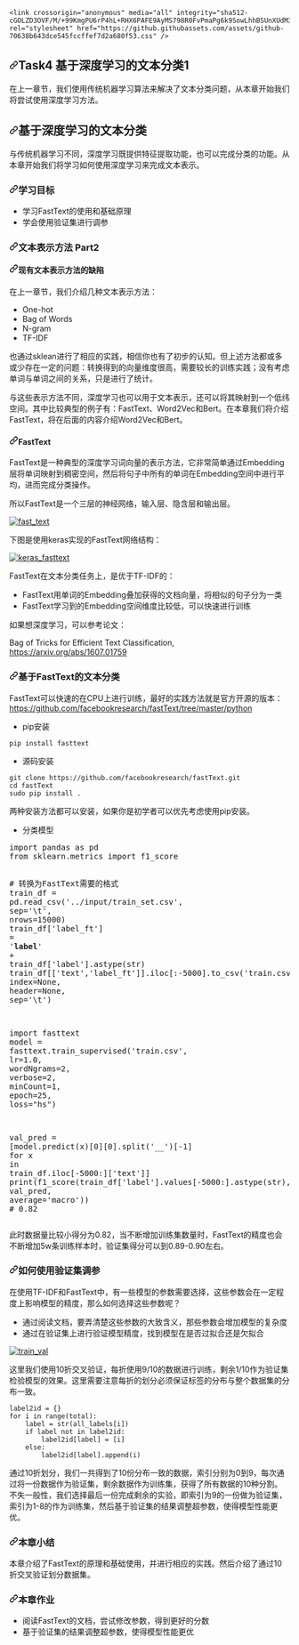 




<!DOCTYPE html>
<html lang="en">
  <head>
    <meta charset="utf-8">
  <link rel="dns-prefetch" href="https://github.githubassets.com">
  <link rel="dns-prefetch" href="https://avatars0.githubusercontent.com">
  <link rel="dns-prefetch" href="https://avatars1.githubusercontent.com">
  <link rel="dns-prefetch" href="https://avatars2.githubusercontent.com">
  <link rel="dns-prefetch" href="https://avatars3.githubusercontent.com">
  <link rel="dns-prefetch" href="https://github-cloud.s3.amazonaws.com">
  <link rel="dns-prefetch" href="https://user-images.githubusercontent.com/">



  <link crossorigin="anonymous" media="all" integrity="sha512-YR0i2ZAJ3fFf7L2CvMny+FWH76iHZNNIcD1YX57o4cdBHev8ffMXOfzy5F/lpBJpLttwPahk3zY/8XXaRH12ew==" rel="stylesheet" href="https://github.githubassets.com/assets/frameworks-611d22d99009ddf15fecbd82bcc9f2f8.css" />
  
    <link crossorigin="anonymous" media="all" integrity="sha512-cGOLZD3OVF/M/+99KmgPU6rP4hL+RHX6PAFE9AyMS798R0FvPmaPg6k9SowLhhBSUnXUdM3vspLmkuotNCRSoQ==" rel="stylesheet" href="https://github.githubassets.com/assets/github-70638b643dce545fccffef7d2a680f53.css" />
    
    
    
    
 
      
  <div id="readme" class="Box-body readme blob js-code-block-container p-5 p-xl-6">
    <article class="markdown-body entry-content container-lg" itemprop="text"><h1><a id="user-content-task4-基于深度学习的文本分类1" class="anchor" aria-hidden="true" href="#task4-基于深度学习的文本分类1"><svg class="octicon octicon-link" viewBox="0 0 16 16" version="1.1" width="16" height="16" aria-hidden="true"><path fill-rule="evenodd" d="M7.775 3.275a.75.75 0 001.06 1.06l1.25-1.25a2 2 0 112.83 2.83l-2.5 2.5a2 2 0 01-2.83 0 .75.75 0 00-1.06 1.06 3.5 3.5 0 004.95 0l2.5-2.5a3.5 3.5 0 00-4.95-4.95l-1.25 1.25zm-4.69 9.64a2 2 0 010-2.83l2.5-2.5a2 2 0 012.83 0 .75.75 0 001.06-1.06 3.5 3.5 0 00-4.95 0l-2.5 2.5a3.5 3.5 0 004.95 4.95l1.25-1.25a.75.75 0 00-1.06-1.06l-1.25 1.25a2 2 0 01-2.83 0z"></path></svg></a>Task4 基于深度学习的文本分类1</h1>
<p>在上一章节，我们使用传统机器学习算法来解决了文本分类问题，从本章开始我们将尝试使用深度学习方法。</p>
<h2><a id="user-content-基于深度学习的文本分类" class="anchor" aria-hidden="true" href="#基于深度学习的文本分类"><svg class="octicon octicon-link" viewBox="0 0 16 16" version="1.1" width="16" height="16" aria-hidden="true"><path fill-rule="evenodd" d="M7.775 3.275a.75.75 0 001.06 1.06l1.25-1.25a2 2 0 112.83 2.83l-2.5 2.5a2 2 0 01-2.83 0 .75.75 0 00-1.06 1.06 3.5 3.5 0 004.95 0l2.5-2.5a3.5 3.5 0 00-4.95-4.95l-1.25 1.25zm-4.69 9.64a2 2 0 010-2.83l2.5-2.5a2 2 0 012.83 0 .75.75 0 001.06-1.06 3.5 3.5 0 00-4.95 0l-2.5 2.5a3.5 3.5 0 004.95 4.95l1.25-1.25a.75.75 0 00-1.06-1.06l-1.25 1.25a2 2 0 01-2.83 0z"></path></svg></a>基于深度学习的文本分类</h2>
<p>与传统机器学习不同，深度学习既提供特征提取功能，也可以完成分类的功能。从本章开始我们将学习如何使用深度学习来完成文本表示。</p>
<h3><a id="user-content-学习目标" class="anchor" aria-hidden="true" href="#学习目标"><svg class="octicon octicon-link" viewBox="0 0 16 16" version="1.1" width="16" height="16" aria-hidden="true"><path fill-rule="evenodd" d="M7.775 3.275a.75.75 0 001.06 1.06l1.25-1.25a2 2 0 112.83 2.83l-2.5 2.5a2 2 0 01-2.83 0 .75.75 0 00-1.06 1.06 3.5 3.5 0 004.95 0l2.5-2.5a3.5 3.5 0 00-4.95-4.95l-1.25 1.25zm-4.69 9.64a2 2 0 010-2.83l2.5-2.5a2 2 0 012.83 0 .75.75 0 001.06-1.06 3.5 3.5 0 00-4.95 0l-2.5 2.5a3.5 3.5 0 004.95 4.95l1.25-1.25a.75.75 0 00-1.06-1.06l-1.25 1.25a2 2 0 01-2.83 0z"></path></svg></a>学习目标</h3>
<ul>
<li>学习FastText的使用和基础原理</li>
<li>学会使用验证集进行调参</li>
</ul>
<h3><a id="user-content-文本表示方法-part2" class="anchor" aria-hidden="true" href="#文本表示方法-part2"><svg class="octicon octicon-link" viewBox="0 0 16 16" version="1.1" width="16" height="16" aria-hidden="true"><path fill-rule="evenodd" d="M7.775 3.275a.75.75 0 001.06 1.06l1.25-1.25a2 2 0 112.83 2.83l-2.5 2.5a2 2 0 01-2.83 0 .75.75 0 00-1.06 1.06 3.5 3.5 0 004.95 0l2.5-2.5a3.5 3.5 0 00-4.95-4.95l-1.25 1.25zm-4.69 9.64a2 2 0 010-2.83l2.5-2.5a2 2 0 012.83 0 .75.75 0 001.06-1.06 3.5 3.5 0 00-4.95 0l-2.5 2.5a3.5 3.5 0 004.95 4.95l1.25-1.25a.75.75 0 00-1.06-1.06l-1.25 1.25a2 2 0 01-2.83 0z"></path></svg></a>文本表示方法 Part2</h3>
<h4><a id="user-content-现有文本表示方法的缺陷" class="anchor" aria-hidden="true" href="#现有文本表示方法的缺陷"><svg class="octicon octicon-link" viewBox="0 0 16 16" version="1.1" width="16" height="16" aria-hidden="true"><path fill-rule="evenodd" d="M7.775 3.275a.75.75 0 001.06 1.06l1.25-1.25a2 2 0 112.83 2.83l-2.5 2.5a2 2 0 01-2.83 0 .75.75 0 00-1.06 1.06 3.5 3.5 0 004.95 0l2.5-2.5a3.5 3.5 0 00-4.95-4.95l-1.25 1.25zm-4.69 9.64a2 2 0 010-2.83l2.5-2.5a2 2 0 012.83 0 .75.75 0 001.06-1.06 3.5 3.5 0 00-4.95 0l-2.5 2.5a3.5 3.5 0 004.95 4.95l1.25-1.25a.75.75 0 00-1.06-1.06l-1.25 1.25a2 2 0 01-2.83 0z"></path></svg></a>现有文本表示方法的缺陷</h4>
<p>在上一章节，我们介绍几种文本表示方法：</p>
<ul>
<li>One-hot</li>
<li>Bag of Words</li>
<li>N-gram</li>
<li>TF-IDF</li>
</ul>
<p>也通过sklean进行了相应的实践，相信你也有了初步的认知。但上述方法都或多或少存在一定的问题：转换得到的向量维度很高，需要较长的训练实践；没有考虑单词与单词之间的关系，只是进行了统计。</p>
<p>与这些表示方法不同，深度学习也可以用于文本表示，还可以将其映射到一个低纬空间。其中比较典型的例子有：FastText、Word2Vec和Bert。在本章我们将介绍FastText，将在后面的内容介绍Word2Vec和Bert。</p>
<h4><a id="user-content-fasttext" class="anchor" aria-hidden="true" href="#fasttext"><svg class="octicon octicon-link" viewBox="0 0 16 16" version="1.1" width="16" height="16" aria-hidden="true"><path fill-rule="evenodd" d="M7.775 3.275a.75.75 0 001.06 1.06l1.25-1.25a2 2 0 112.83 2.83l-2.5 2.5a2 2 0 01-2.83 0 .75.75 0 00-1.06 1.06 3.5 3.5 0 004.95 0l2.5-2.5a3.5 3.5 0 00-4.95-4.95l-1.25 1.25zm-4.69 9.64a2 2 0 010-2.83l2.5-2.5a2 2 0 012.83 0 .75.75 0 001.06-1.06 3.5 3.5 0 00-4.95 0l-2.5 2.5a3.5 3.5 0 004.95 4.95l1.25-1.25a.75.75 0 00-1.06-1.06l-1.25 1.25a2 2 0 01-2.83 0z"></path></svg></a>FastText</h4>
<p>FastText是一种典型的深度学习词向量的表示方法，它非常简单通过Embedding层将单词映射到稠密空间，然后将句子中所有的单词在Embedding空间中进行平均，进而完成分类操作。</p>
<p>所以FastText是一个三层的神经网络，输入层、隐含层和输出层。</p>
<p><a target="_blank" rel="noopener noreferrer" href="https://camo.githubusercontent.com/4e01004146c81db5ee15df1b373374b3ff145bfa/68747470733a2f2f696d672d626c6f672e6373646e696d672e636e2f32303230303731343230343835363538392e706e67"><img src="https://camo.githubusercontent.com/4e01004146c81db5ee15df1b373374b3ff145bfa/68747470733a2f2f696d672d626c6f672e6373646e696d672e636e2f32303230303731343230343835363538392e706e67" alt="fast_text" data-canonical-src="https://img-blog.csdnimg.cn/20200714204856589.png" style="max-width:100%;"></a></p>
<p>下图是使用keras实现的FastText网络结构：</p>
<p><a target="_blank" rel="noopener noreferrer" href="https://camo.githubusercontent.com/d4f33365b75bdddd0c80a857dc1a9e99789f1600/68747470733a2f2f696d672d626c6f672e6373646e696d672e636e2f32303230303731343230343234393436332e6a7067"><img src="https://camo.githubusercontent.com/d4f33365b75bdddd0c80a857dc1a9e99789f1600/68747470733a2f2f696d672d626c6f672e6373646e696d672e636e2f32303230303731343230343234393436332e6a7067" alt="keras_fasttext" data-canonical-src="https://img-blog.csdnimg.cn/20200714204249463.jpg" style="max-width:100%;"></a></p>
<p>FastText在文本分类任务上，是优于TF-IDF的：</p>
<ul>
<li>FastText用单词的Embedding叠加获得的文档向量，将相似的句子分为一类</li>
<li>FastText学习到的Embedding空间维度比较低，可以快速进行训练</li>
</ul>
<p>如果想深度学习，可以参考论文：</p>
<p>Bag of Tricks for Efficient Text Classification, <a href="https://arxiv.org/abs/1607.01759" rel="nofollow">https://arxiv.org/abs/1607.01759</a></p>
<h3><a id="user-content-基于fasttext的文本分类" class="anchor" aria-hidden="true" href="#基于fasttext的文本分类"><svg class="octicon octicon-link" viewBox="0 0 16 16" version="1.1" width="16" height="16" aria-hidden="true"><path fill-rule="evenodd" d="M7.775 3.275a.75.75 0 001.06 1.06l1.25-1.25a2 2 0 112.83 2.83l-2.5 2.5a2 2 0 01-2.83 0 .75.75 0 00-1.06 1.06 3.5 3.5 0 004.95 0l2.5-2.5a3.5 3.5 0 00-4.95-4.95l-1.25 1.25zm-4.69 9.64a2 2 0 010-2.83l2.5-2.5a2 2 0 012.83 0 .75.75 0 001.06-1.06 3.5 3.5 0 00-4.95 0l-2.5 2.5a3.5 3.5 0 004.95 4.95l1.25-1.25a.75.75 0 00-1.06-1.06l-1.25 1.25a2 2 0 01-2.83 0z"></path></svg></a>基于FastText的文本分类</h3>
<p>FastText可以快速的在CPU上进行训练，最好的实践方法就是官方开源的版本：
<a href="https://github.com/facebookresearch/fastText/tree/master/python">https://github.com/facebookresearch/fastText/tree/master/python</a></p>
<ul>
<li>pip安装</li>
</ul>
<pre><code>pip install fasttext
</code></pre>
<ul>
<li>源码安装</li>
</ul>
<pre><code>git clone https://github.com/facebookresearch/fastText.git
cd fastText
sudo pip install .
</code></pre>
<p>两种安装方法都可以安装，如果你是初学者可以优先考虑使用pip安装。</p>
<ul>
<li>分类模型</li>
</ul>
<div class="highlight highlight-source-python"><pre><span class="pl-k">import</span> <span class="pl-s1">pandas</span> <span class="pl-k">as</span> <span class="pl-s1">pd</span>
<span class="pl-k">from</span> <span class="pl-s1">sklearn</span>.<span class="pl-s1">metrics</span> <span class="pl-k">import</span> <span class="pl-s1">f1_score</span>

<span class="pl-c"># 转换为FastText需要的格式</span>
<span class="pl-s1">train_df</span> <span class="pl-c1">=</span> <span class="pl-s1">pd</span>.<span class="pl-en">read_csv</span>(<span class="pl-s">'../input/train_set.csv'</span>, <span class="pl-s1">sep</span><span class="pl-c1">=</span><span class="pl-s">'<span class="pl-cce">\t</span>'</span>, <span class="pl-s1">nrows</span><span class="pl-c1">=</span><span class="pl-c1">15000</span>)
<span class="pl-s1">train_df</span>[<span class="pl-s">'label_ft'</span>] <span class="pl-c1">=</span> <span class="pl-s">'__label__'</span> <span class="pl-c1">+</span> <span class="pl-s1">train_df</span>[<span class="pl-s">'label'</span>].<span class="pl-en">astype</span>(<span class="pl-s1">str</span>)
<span class="pl-s1">train_df</span>[[<span class="pl-s">'text'</span>,<span class="pl-s">'label_ft'</span>]].<span class="pl-s1">iloc</span>[:<span class="pl-c1">-</span><span class="pl-c1">5000</span>].<span class="pl-en">to_csv</span>(<span class="pl-s">'train.csv'</span>, <span class="pl-s1">index</span><span class="pl-c1">=</span><span class="pl-c1">None</span>, <span class="pl-s1">header</span><span class="pl-c1">=</span><span class="pl-c1">None</span>, <span class="pl-s1">sep</span><span class="pl-c1">=</span><span class="pl-s">'<span class="pl-cce">\t</span>'</span>)

<span class="pl-k">import</span> <span class="pl-s1">fasttext</span>
<span class="pl-s1">model</span> <span class="pl-c1">=</span> <span class="pl-s1">fasttext</span>.<span class="pl-en">train_supervised</span>(<span class="pl-s">'train.csv'</span>, <span class="pl-s1">lr</span><span class="pl-c1">=</span><span class="pl-c1">1.0</span>, <span class="pl-s1">wordNgrams</span><span class="pl-c1">=</span><span class="pl-c1">2</span>, 
                                  <span class="pl-s1">verbose</span><span class="pl-c1">=</span><span class="pl-c1">2</span>, <span class="pl-s1">minCount</span><span class="pl-c1">=</span><span class="pl-c1">1</span>, <span class="pl-s1">epoch</span><span class="pl-c1">=</span><span class="pl-c1">25</span>, <span class="pl-s1">loss</span><span class="pl-c1">=</span><span class="pl-s">"hs"</span>)

<span class="pl-s1">val_pred</span> <span class="pl-c1">=</span> [<span class="pl-s1">model</span>.<span class="pl-en">predict</span>(<span class="pl-s1">x</span>)[<span class="pl-c1">0</span>][<span class="pl-c1">0</span>].<span class="pl-en">split</span>(<span class="pl-s">'__'</span>)[<span class="pl-c1">-</span><span class="pl-c1">1</span>] <span class="pl-k">for</span> <span class="pl-s1">x</span> <span class="pl-c1">in</span> <span class="pl-s1">train_df</span>.<span class="pl-s1">iloc</span>[<span class="pl-c1">-</span><span class="pl-c1">5000</span>:][<span class="pl-s">'text'</span>]]
<span class="pl-en">print</span>(<span class="pl-en">f1_score</span>(<span class="pl-s1">train_df</span>[<span class="pl-s">'label'</span>].<span class="pl-s1">values</span>[<span class="pl-c1">-</span><span class="pl-c1">5000</span>:].<span class="pl-en">astype</span>(<span class="pl-s1">str</span>), <span class="pl-s1">val_pred</span>, <span class="pl-s1">average</span><span class="pl-c1">=</span><span class="pl-s">'macro'</span>))
<span class="pl-c"># 0.82</span></pre></div>
<p>此时数据量比较小得分为0.82，当不断增加训练集数量时，FastText的精度也会不断增加5w条训练样本时，验证集得分可以到0.89-0.90左右。</p>
<h3><a id="user-content-如何使用验证集调参" class="anchor" aria-hidden="true" href="#如何使用验证集调参"><svg class="octicon octicon-link" viewBox="0 0 16 16" version="1.1" width="16" height="16" aria-hidden="true"><path fill-rule="evenodd" d="M7.775 3.275a.75.75 0 001.06 1.06l1.25-1.25a2 2 0 112.83 2.83l-2.5 2.5a2 2 0 01-2.83 0 .75.75 0 00-1.06 1.06 3.5 3.5 0 004.95 0l2.5-2.5a3.5 3.5 0 00-4.95-4.95l-1.25 1.25zm-4.69 9.64a2 2 0 010-2.83l2.5-2.5a2 2 0 012.83 0 .75.75 0 001.06-1.06 3.5 3.5 0 00-4.95 0l-2.5 2.5a3.5 3.5 0 004.95 4.95l1.25-1.25a.75.75 0 00-1.06-1.06l-1.25 1.25a2 2 0 01-2.83 0z"></path></svg></a>如何使用验证集调参</h3>
<p>在使用TF-IDF和FastText中，有一些模型的参数需要选择，这些参数会在一定程度上影响模型的精度，那么如何选择这些参数呢？</p>
<ul>
<li>通过阅读文档，要弄清楚这些参数的大致含义，那些参数会增加模型的复杂度</li>
<li>通过在验证集上进行验证模型精度，找到模型在是否过拟合还是欠拟合</li>
</ul>
<p><a target="_blank" rel="noopener noreferrer" href="https://camo.githubusercontent.com/3c19cda9d91954875be0b59abe99fad024552d29/68747470733a2f2f696d672d626c6f672e6373646e696d672e636e2f32303230303731343230343430333834342e706e67"><img src="https://camo.githubusercontent.com/3c19cda9d91954875be0b59abe99fad024552d29/68747470733a2f2f696d672d626c6f672e6373646e696d672e636e2f32303230303731343230343430333834342e706e67" alt="train_val" data-canonical-src="https://img-blog.csdnimg.cn/20200714204403844.png" style="max-width:100%;"></a></p>
<p>这里我们使用10折交叉验证，每折使用9/10的数据进行训练，剩余1/10作为验证集检验模型的效果。这里需要注意每折的划分必须保证标签的分布与整个数据集的分布一致。</p>
<pre><code>label2id = {}
for i in range(total):
    label = str(all_labels[i])
    if label not in label2id:
        label2id[label] = [i]
    else:
        label2id[label].append(i)
</code></pre>
<p>通过10折划分，我们一共得到了10份分布一致的数据，索引分别为0到9，每次通过将一份数据作为验证集，剩余数据作为训练集，获得了所有数据的10种分割。不失一般性，我们选择最后一份完成剩余的实验，即索引为9的一份做为验证集，索引为1-8的作为训练集，然后基于验证集的结果调整超参数，使得模型性能更优。</p>
<h3><a id="user-content-本章小结" class="anchor" aria-hidden="true" href="#本章小结"><svg class="octicon octicon-link" viewBox="0 0 16 16" version="1.1" width="16" height="16" aria-hidden="true"><path fill-rule="evenodd" d="M7.775 3.275a.75.75 0 001.06 1.06l1.25-1.25a2 2 0 112.83 2.83l-2.5 2.5a2 2 0 01-2.83 0 .75.75 0 00-1.06 1.06 3.5 3.5 0 004.95 0l2.5-2.5a3.5 3.5 0 00-4.95-4.95l-1.25 1.25zm-4.69 9.64a2 2 0 010-2.83l2.5-2.5a2 2 0 012.83 0 .75.75 0 001.06-1.06 3.5 3.5 0 00-4.95 0l-2.5 2.5a3.5 3.5 0 004.95 4.95l1.25-1.25a.75.75 0 00-1.06-1.06l-1.25 1.25a2 2 0 01-2.83 0z"></path></svg></a>本章小结</h3>
<p>本章介绍了FastText的原理和基础使用，并进行相应的实践。然后介绍了通过10折交叉验证划分数据集。</p>
<h3><a id="user-content-本章作业" class="anchor" aria-hidden="true" href="#本章作业"><svg class="octicon octicon-link" viewBox="0 0 16 16" version="1.1" width="16" height="16" aria-hidden="true"><path fill-rule="evenodd" d="M7.775 3.275a.75.75 0 001.06 1.06l1.25-1.25a2 2 0 112.83 2.83l-2.5 2.5a2 2 0 01-2.83 0 .75.75 0 00-1.06 1.06 3.5 3.5 0 004.95 0l2.5-2.5a3.5 3.5 0 00-4.95-4.95l-1.25 1.25zm-4.69 9.64a2 2 0 010-2.83l2.5-2.5a2 2 0 012.83 0 .75.75 0 001.06-1.06 3.5 3.5 0 00-4.95 0l-2.5 2.5a3.5 3.5 0 004.95 4.95l1.25-1.25a.75.75 0 00-1.06-1.06l-1.25 1.25a2 2 0 01-2.83 0z"></path></svg></a>本章作业</h3>
<ul>
<li>阅读FastText的文档，尝试修改参数，得到更好的分数</li>
<li>基于验证集的结果调整超参数，使得模型性能更优</li>
</ul>
</article>
  </div>


</html>

